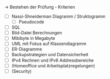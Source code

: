 -> Bestehen der Prüfung - Kriterien


- [ ] Nassi-Shneiderman Diagramm / Struktogramm
	- [ ] Pseudocode
- [ ] SQL
- [ ] Bild-Datei Berechnungen
- [ ] Mibibyte in Megabyte
- [ ] UML mit Fokus auf Klassendiagramm
- [ ] ER-Diagramme
- [ ] Backupstrategien und Datensicherheit
- [ ] IPv4 Rechnen und IPv6 Addressbereiche
- [ ] (Homeoffice und Arbeitsplatzregelungen)
- [ ] (Security)